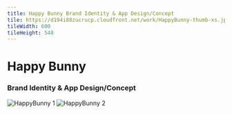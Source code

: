 ```yaml
---
title: Happy Bunny Brand Identity & App Design/Concept
tile: https://d194i88zucrucp.cloudfront.net/work/HappyBunny-thumb-xs.jpg
tileWidth: 600
tileHeight: 548
---
```


# Happy Bunny
### Brand Identity & App Design/Concept
![HappyBunny 1](https://d194i88zucrucp.cloudfront.net/work/HappyBunny1-lg.jpg)
![HappyBunny 2](https://d194i88zucrucp.cloudfront.net/work/HappyBunny2-lg.jpg)

